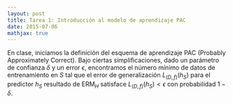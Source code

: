 ```yaml
---
layout: post
title: Tarea 1: Introducción al modelo de aprendizaje PAC
date: 2015-07-06 
mathjax: true
---
```


En clase, iniciamos la definición del esquema de aprendizaje PAC
(Probably Approximately Correct). Bajo ciertas simplificaciones,
dado un parámetro de confianza $\delta$ y un error $\epsilon$,
encontramos el número mínimo de datos de entrenamiento en $S$
tal que el error de generalización $L_{(D,f)}(h_S)$ para el
predictor $h_S$ resultado de ERM$_H$ satisface $L_{(D,f)}(h_S)<\epsilon$
con probabilidad $1-\delta$.
